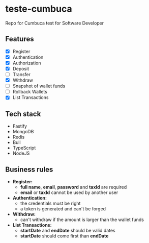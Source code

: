 # teste-cumbuca
Repo for Cumbuca test for Software Developer

## Features
- [x] Register
- [x] Authentication 
- [x] Authorization
- [x] Deposit
- [ ] Transfer
- [x] Withdraw
- [ ] Snapshot of wallet funds
- [ ] Rollback Wallets
- [x] List Transactions

## Tech stack
- Fastify
- MongoDB
- Redis
- Bull
- TypeScript
- NodeJS

## Business rules
- **Register:**
  - **full name**, **email**, **password** and **taxId** are required
  - **email** or **taxId** cannot be used by another user
- **Authentication:**
  - the credentials must be right
  - a token is generated and can't be forged
- **Withdraw:**
  - can't withdraw if the amount is larger than the wallet funds
- **List Transactions:**
  - **startDate** and **endDate** should be valid dates
  - **startDate** should come first than **endDate**
